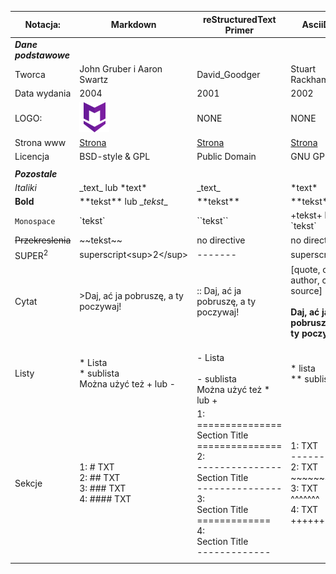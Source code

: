 | Notacja:            | Markdown                                                                   | reStructuredText Primer                   | AsciiDoc                                     |   
|------------|----------|----------------------------------------------------------------------------|-------------------------------------------|
|**_Dane podstawowe_**| 
|Tworca|John Gruber i Aaron Swartz|David_Goodger|Stuart Rackham||
|Data wydania|2004|2001|2002|||
|LOGO:|![alt text](https://github.com/adam-p/markdown-here/raw/master/src/common/images/icon48.png "Logo raz")|NONE|NONE|
| Strona www | [Strona](https://github.com/adam-p/markdown-here/wiki/Markdown-Cheatsheet) | [Strona](http://sphinx-doc.org/rest.html) | [Strona](http://www.methods.co.nz/asciidoc/) |   |
|Licencja|BSD-style & GPL |Public Domain|GNU GPL, MIT||
||||||
|**_Pozostale_** | | | | | |
| *Italiki*              |  \_text_ lub \*text*                               |  \_text_ |  \*text* |   |
|**Bold**|\*\*tekst** lub \__tekst__|\*\*tekst**|\*\*tekst**||
|`Monospace`|\`tekst\`|\`\`tekst\`\`|\+tekst+ lub \`tekst` ||
|~~Przekreslenia~~|\~~tekst~~| no directive|no directive||
|SUPER<sup>2</sup>|superscript\<sup>2\</sup>|-------|superscript^2^||
|Cytat  |>Daj, ać ja pobruszę, a ty poczywaj!|:: Daj, ać ja pobruszę, a ty poczywaj!|[quote, cite author, cite source]<br>____<br>Daj, ać ja pobruszę, a ty poczywaj!<br>____||
|Listy|* Lista<br>  * sublista <br> Można użyć też \+ lub \-|<br>- Lista<br><br>  - sublista <br> Można użyć też \* lub \+|* lista <br> ** sublista||
|Sekcje|1: # TXT<br>2: ## TXT<br>3: ### TXT<br>4: #### TXT |1: <br>===============<br> Section Title<br>===============<br>2:<br>---------------<br> Section Title<br>---------------<br>3:<br>Section Title<br>=============<br>4:<br>Section Title<br>-------------<br>|1: TXT<br>-------<br>2: TXT<br> ~~~~~~~<br>3: TXT<br>^^^^^^^<br>4: TXT<br>+++++++||
||||||


